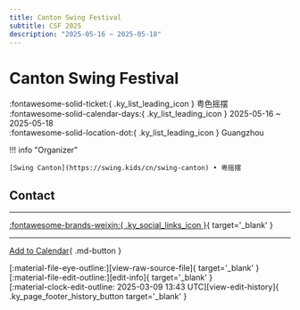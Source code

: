 ```yaml
---
title: Canton Swing Festival
subtitle: CSF 2025
description: "2025-05-16 ~ 2025-05-18"
---
```


# Canton Swing Festival 

:fontawesome-solid-ticket:{ .ky_list_leading_icon } 粤色摇摆  
:fontawesome-solid-calendar-days:{ .ky_list_leading_icon } 2025-05-16 ~ 2025-05-18  
:fontawesome-solid-location-dot:{ .ky_list_leading_icon } Guangzhou  

!!! info "Organizer"

    [Swing Canton](https://swing.kids/cn/swing-canton) • 粤摇摆  

## Contact


---

 [:fontawesome-brands-weixin:{ .ky_social_links_icon }](https://mp.weixin.qq.com/s/esyLwRJqcVPUajZUvbqyHg){ target='_blank' }

---

[Add to Calendar](https://swing.news/ics/en/2025/cn/canton-swing-festival-2025.ics){ .md-button }

<div class="ky_page_footer" markdown>
<div class="ky_page_footer_trailing" markdown="span">
[:material-file-eye-outline:][view-raw-source-file]{ target='_blank' }
[:material-file-edit-outline:][edit-info]{ target='_blank' }
</div>
<div class="ky_page_footer_leading" markdown="span">
[:material-clock-edit-outline: 2025-03-09 13:43 UTC][view-edit-history]{ .ky_page_footer_history_button target='_blank' }
</div>
</div>

[view-raw-source-file]: https://github.com/swingdance/events/blob/main/2025/cn/canton-swing-festival-2025.json "View Raw Source File"
[edit-info]: https://github.com/swingdance/events/issues/new?assignees=&labels=update+event&projects=&template=03-update_entity.yml&title=%5B2025%2Fcn%5D%20Canton%20Swing%20Festival&region=cn&year=2025&id=canton-swing-festival-2025&name=Canton%20Swing%20Festival&org_id=swing-canton "Edit Info"

[view-edit-history]: https://github.com/swingdance/events/commits/main/2025/cn/canton-swing-festival-2025.json "View Edit History"
